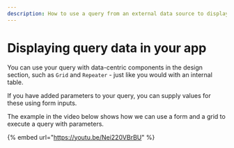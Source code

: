 ```yaml
---
description: How to use a query from an external data source to display data in your app
---
```


# Displaying query data in your app

You can use your query with data-centric components in the design section, such as `Grid` and `Repeater` - just like you would with an internal table.

If you have added parameters to your query, you can supply values for these using form inputs.

The example in the video below shows how we can use a form and a grid to execute a query with parameters.

{% embed url="https://youtu.be/Nei220VBrBU" %}
